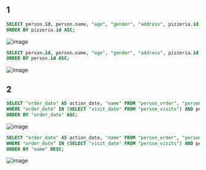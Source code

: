 ## 1
```sql
SELECT person.id, person.name, "age", "gender", "address", pizzeria.id, pizzeria.name, "rating" FROM "person", "pizzeria"
ORDER BY pizzeria.id ASC;
```
![image](https://github.com/1ksunia1/Bob.md/assets/145553959/94478374-53d9-4436-a35b-5d920a4fbfed)
```sql
SELECT person.id, person.name, "age", "gender", "address", pizzeria.id, pizzeria.name, "rating" FROM "person", "pizzeria"
ORDER BY person.id ASC;
```
![image](https://github.com/1ksunia1/Bob.md/assets/145553959/3b3060b7-66c2-4f5f-8c32-846d2ce39e31)

## 2
```sql
SELECT "order_date" AS action_date, "name" FROM "person_order", "person"
WHERE "order_date" IN (SELECT "visit_date" FROM "person_visits") AND person_order.person_id = person.id
ORDER BY "order_date" ASC;
```
![image](https://github.com/1ksunia1/Bob.md/assets/145553959/76dd9d30-43a1-445a-9236-5f94d50206f2)
```sql
SELECT "order_date" AS action_date, "name" FROM "person_order", "person"
WHERE "order_date" IN (SELECT "visit_date" FROM "person_visits") AND person_order.person_id = person.id
ORDER BY "name" DESC;
```
![image](https://github.com/1ksunia1/Bob.md/assets/145553959/48341149-9067-47f0-9ab8-9110db68715f)



